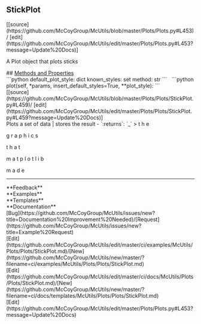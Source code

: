 ## <a id="McUtils.Plots.Plots.StickPlot">StickPlot</a> 

<div class="docs-source-link" markdown="1">
[[source](https://github.com/McCoyGroup/McUtils/blob/master/Plots/Plots.py#L453)/
[edit](https://github.com/McCoyGroup/McUtils/edit/master/Plots/Plots.py#L453?message=Update%20Docs)]
</div>

A Plot object that plots sticks







<div class="collapsible-section">
 <div class="collapsible-section collapsible-section-header" markdown="1">
## <a class="collapse-link" data-toggle="collapse" href="#methods" markdown="1"> Methods and Properties</a> <a class="float-right" data-toggle="collapse" href="#methods"><i class="fa fa-chevron-down"></i></a>
 </div>
 <div class="collapsible-section collapsible-section-body collapse show" id="methods" markdown="1">
 ```python
default_plot_style: dict
known_styles: set
method: str
```
<a id="McUtils.Plots.Plots.StickPlot.plot" class="docs-object-method">&nbsp;</a> 
```python
plot(self, *params, insert_default_styles=True, **plot_style): 
```
<div class="docs-source-link" markdown="1">
[[source](https://github.com/McCoyGroup/McUtils/blob/master/Plots/Plots/StickPlot.py#L459)/
[edit](https://github.com/McCoyGroup/McUtils/edit/master/Plots/Plots/StickPlot.py#L459?message=Update%20Docs)]
</div>
Plots a set of data | stores the result
  - `:returns`: `_`
    > t
h
e
 
g
r
a
p
h
i
c
s
 
t
h
a
t
 
m
a
t
p
l
o
t
l
i
b
 
m
a
d
e
 </div>
</div>












---


<div markdown="1" class="text-secondary">
<div class="container">
  <div class="row">
   <div class="col" markdown="1">
**Feedback**   
</div>
   <div class="col" markdown="1">
**Examples**   
</div>
   <div class="col" markdown="1">
**Templates**   
</div>
   <div class="col" markdown="1">
**Documentation**   
</div>
   <div class="col" markdown="1">
   
</div>
   <div class="col" markdown="1">
   
</div>
   <div class="col" markdown="1">
   
</div>
</div>
  <div class="row">
   <div class="col" markdown="1">
[Bug](https://github.com/McCoyGroup/McUtils/issues/new?title=Documentation%20Improvement%20Needed)/[Request](https://github.com/McCoyGroup/McUtils/issues/new?title=Example%20Request)   
</div>
   <div class="col" markdown="1">
[Edit](https://github.com/McCoyGroup/McUtils/edit/master/ci/examples/McUtils/Plots/Plots/StickPlot.md)/[New](https://github.com/McCoyGroup/McUtils/new/master/?filename=ci/examples/McUtils/Plots/Plots/StickPlot.md)   
</div>
   <div class="col" markdown="1">
[Edit](https://github.com/McCoyGroup/McUtils/edit/master/ci/docs/McUtils/Plots/Plots/StickPlot.md)/[New](https://github.com/McCoyGroup/McUtils/new/master/?filename=ci/docs/templates/McUtils/Plots/Plots/StickPlot.md)   
</div>
   <div class="col" markdown="1">
[Edit](https://github.com/McCoyGroup/McUtils/edit/master/Plots/Plots.py#L453?message=Update%20Docs)   
</div>
   <div class="col" markdown="1">
   
</div>
   <div class="col" markdown="1">
   
</div>
   <div class="col" markdown="1">
   
</div>
</div>
</div>
</div>